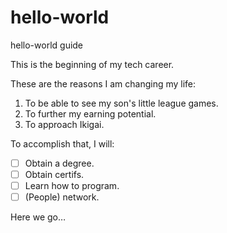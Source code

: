 # hello-world
hello-world guide

This is the beginning of my tech career. 

These are the reasons I am changing my life:
1. To be able to see my son's little league games.
2. To further my earning potential.
3. To approach Ikigai.

To accomplish that, I will:
* [ ] Obtain a degree.
* [ ] Obtain certifs.
* [ ] Learn how to program.
* [ ] (People) network.

Here we go…
